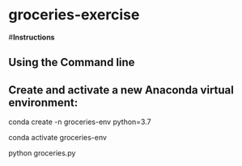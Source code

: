 # groceries-exercise

#**Instructions**

Using the Command line
---
Create and activate a new Anaconda virtual environment:
---
conda create -n groceries-env python=3.7 

conda activate groceries-env 

python groceries.py